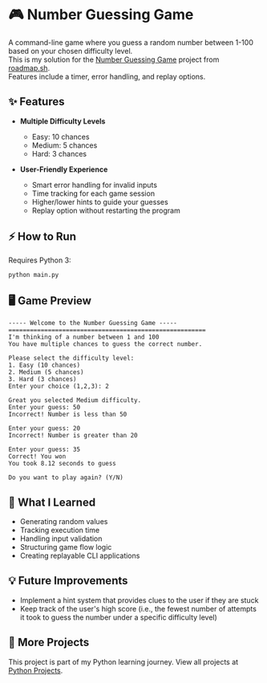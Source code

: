 # 🎮 Number Guessing Game

A command-line game where you guess a random number between 1-100 based on your chosen difficulty level.  
This is my solution for the  [Number Guessing Game](https://roadmap.sh/projects/number-guessing-game) project from [roadmap.sh](https://roadmap.sh/python/projects).   
Features include a timer, error handling, and replay options.

## ✨ Features

- **Multiple Difficulty Levels**
  - Easy: 10 chances
  - Medium: 5 chances
  - Hard: 3 chances
  
- **User-Friendly Experience**
  - Smart error handling for invalid inputs
  - Time tracking for each game session
  - Higher/lower hints to guide your guesses
  - Replay option without restarting the program
 
## ⚡ How to Run

Requires Python 3:
```bash
python main.py
```

## 🖥️ Game Preview

```
----- Welcome to the Number Guessing Game -----
=======================================================
I'm thinking of a number between 1 and 100
You have multiple chances to guess the correct number.

Please select the difficulty level:
1. Easy (10 chances)
2. Medium (5 chances)
3. Hard (3 chances)
Enter your choice (1,2,3): 2

Great you selected Medium difficulty.
Enter your guess: 50
Incorrect! Number is less than 50

Enter your guess: 20
Incorrect! Number is greater than 20

Enter your guess: 35
Correct! You won
You took 8.12 seconds to guess

Do you want to play again? (Y/N)
```
## 🧠 What I Learned

- Generating random values
- Tracking execution time
- Handling input validation
- Structuring game flow logic
- Creating replayable CLI applications

## 💡 Future Improvements

- Implement a hint system that provides clues to the user if they are stuck
- Keep track of the user's high score (i.e., the fewest number of attempts it took to guess the number under a specific difficulty level)

## 🔗 More Projects

This project is part of my Python learning journey. View all projects at [Python Projects](https://github.com/codeWithHak/python-projects).
